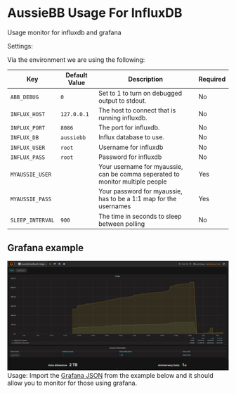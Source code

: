 AussieBB Usage For InfluxDB
===========================
Usage monitor for influxdb and grafana

Settings:

Via the environment we are using the following:

| Key              | Default Value | Description                                                                   | Required |
| ---------------- | ------------- | ----------------------------------------------------------------------------- | -------- |
| `ABB_DEBUG`      | `0`           | Set to 1 to turn on debugged output to stdout.                                | No       |
| `INFLUX_HOST`    | `127.0.0.1`   | The host to connect that is running influxdb.                                 | No       |
| `INFLUX_PORT`    | `8086`        | The port for influxdb.                                                        | No       |
| `INFLUX_DB`      | `aussiebb`    | Influx database to use.                                                       | No       |
| `INFLUX_USER`    | `root`        | Username for influxdb                                                         | No       |
| `INFLUX_PASS`    | `root`        | Password for influxdb                                                         | No       | 
| `MYAUSSIE_USER`  |               | Your username for myaussie, can be comma seperated to monitor multiple people | Yes      |
| `MYAUSSIE_PASS`  |               | Your password for myaussie, has to be a 1:1 map for the usernames             | Yes      |
| `SLEEP_INTERVAL` | `900`         | The time in seconds to sleep between polling                                  | No       |

## Grafana example

![Grafana Example](https://raw.githubusercontent.com/Cazzar/AussieBB-Usage-Influx/master/example.png)
Usage:
Import the [Grafana JSON](https://github.com/Cazzar/AussieBB-Usage-Influx/blob/master/grafana.json) from the example below and it should allow you to monitor for those using grafana.
